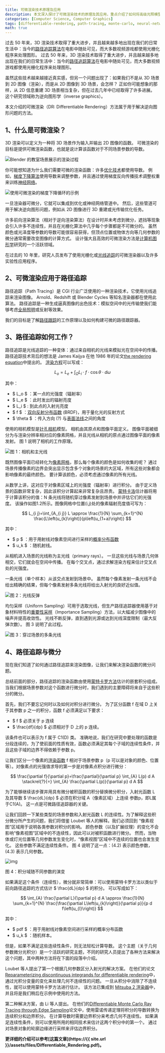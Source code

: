 ```yaml
---
title: 可微渲染技术原理及应用
description: 本文深入探讨了可微渲染技术的原理及其应用，重点介绍了如何将高级光照模型集成到神经网络中以实现更逼真的图像合成。通过路径追踪和蒙特卡罗方法，文章详细解释了可微渲染的实现过程，并探讨了其在逆向图形学中的应用，如3D重建和光传输优化。
categories: [Computer Science, Computer Graphics]
tags: [differentiable-rendering, path-tracing, monte-carlo, neural-networks, inverse-graphics, 3d-reconstruction]
math: true
---
```


过去 50 年来，3D 渲染技术取得了重大进步，并且越来越多地出现在我们的日常生活中：当今的[路径追踪算法](https://zhida.zhihu.com/search?content_id=236829869&content_type=Article&match_order=1&q=路径追踪算法&zhida_source=entity)在电影中随处可见，而大多数视频游戏都使用光栅化程序来处理图形。
过去 50 年来，3D 渲染技术取得了重大进步，并且越来越多地出现在我们的日常生活中：当今的[路径追踪算法](https://zhida.zhihu.com/search?content_id=236829869&content_type=Article&match_order=1&q=路径追踪算法&zhida_source=entity)在电影中随处可见，而大多数视频游戏都使用光栅化程序来处理图形。

虽然这些技术越来越接近真实感，但另一个问题出现了：如果我们不是从 3D 场景到 2D 图像（渲染），而是从 2D 图像到 3D 场景，会怎样？ 正如你可能想象的那样，从 2D 信息重建 3D 场景相当复杂，但在过去几年中已经取得了许多进展。 这个研究领域称为逆向图形学（inverse graphics）。

本文介绍的可微渲染（DR: Differentiable Rendering）方法属于用于解决逆向图形问题的方法。

## 1、什么是可微渲染？

3D 渲染可以定义为一种将 3D 场景作为输入并输出 2D 图像的函数。 可微渲染的目标是提供可微渲染函数，也就是说计算该函数对于不同场景参数的导数。

![Blender 的教室场景展示的渲染过程](https://picx.zhimg.com/v2-ba158a0abf1b898f23340c75c7d88115_1440w.jpg)

你可能想知道为什么我们需要可微的渲染函数：许多[优化技术](https://zhida.zhihu.com/search?content_id=236829869&content_type=Article&match_order=1&q=优化技术&zhida_source=entity)都使用导数。 例如，[梯度下降算法](https://zhida.zhihu.com/search?content_id=236829869&content_type=Article&match_order=1&q=梯度下降算法&zhida_source=entity)使用导数来调整参数，并且通过使用梯度反向传播技术调整权重来训练[神经网络](https://zhida.zhihu.com/search?content_id=236829869&content_type=Article&match_order=1&q=神经网络&zhida_source=entity)。

![使用可微渲染的梯度下降循环的示例](https://pica.zhimg.com/v2-27b164e42d38afbae91ad5dc9b8c3616_1440w.jpg)

一旦渲染器可微分，它就可以集成到优化或神经网络管道中。 然后，这些管道可用于解决逆向图形问题，例如从 2D 图像进行 3D 重建或光传输优化任务。

许多前向渲染算法（相对于逆向渲染算法）在设计时并未考虑到微分，遮挡等现象会引入许多不连续性，并且在光栅化算法中几乎每个步骤都是不可微分的。 虽然颜色或光泽度等参数的导数可能很容易获得，但顶点位置或物体方向等几何参数的微分通常需要改变图像的计算方式。 设计强大且高效的可微渲染方法是[计算机图形学](https://zhida.zhihu.com/search?content_id=236829869&content_type=Article&match_order=1&q=计算机图形学&zhida_source=entity)研究的一个活跃领域。

在过去的 10 年里，研究人员发布了使用光栅化或[光线追踪](https://zhida.zhihu.com/search?content_id=236829869&content_type=Article&match_order=1&q=光线追踪&zhida_source=entity)的可微渲染器以及许多实验性应用程序。

## 2、可微渲染应用于路径追踪

路径追踪（Path Tracing）是 CGI 行业广泛使用的一种渲染技术，它使用光线追踪来渲染图像。 Arnold、Redshift 或 Blender Cycles 等知名渲染器都在使用此算法。 路径追踪是一种生成逼真图像的出色技术：模拟空间中的光传输使我们能够考虑[全局照明](https://zhida.zhihu.com/search?content_id=236829869&content_type=Article&match_order=1&q=全局照明&zhida_source=entity)或反射等效果。

我们的目标是了解[路径跟踪](https://zhida.zhihu.com/search?content_id=236829869&content_type=Article&match_order=1&q=路径跟踪&zhida_source=entity)的工作原理以及如何构建可微的路径跟踪器。

## 3、路径追踪如何工作？

路径追踪是光线追踪的一种变体：通过来自相机的光线来模拟光在空间中的传播。 路径追踪技术背后的想法是 James Kaijya 在他 1986 年的论文[the rendering equation](https://link.zhihu.com/?target=https%3A//dl.acm.org/doi/10.1145/15886.15902)中提出的。 [渲染方程](https://zhida.zhihu.com/search?content_id=236829869&content_type=Article&match_order=1&q=渲染方程&zhida_source=entity)可以写成：

$$
L_{o}=L_{e}+\int_{\Omega} L_{i} \cdot f \cdot \cos \theta \cdot d \omega
$$

其中：

- $ L_o $ ：某一点的光强度（辐射率）
- $ L_e $ ：此时发出的辐射亮度
- $ L_i $ : 到此点的入射光亮度
- $ f $ ：[双向反射分布函数](https://zhida.zhihu.com/search?content_id=236829869&content_type=Article&match_order=1&q=双向反射分布函数&zhida_source=entity) (BRDF)，用于量化光的反射方式
- $ \theta $ ：传入方向 (?) 与[表面法线](https://zhida.zhihu.com/search?content_id=236829869&content_type=Article&match_order=1&q=表面法线&zhida_source=entity)之间的角度

使用的相机模型是[针孔相机](https://zhida.zhihu.com/search?content_id=236829869&content_type=Article&match_order=1&q=针孔相机&zhida_source=entity)模型。 相机由其原点和图像平面定义。 图像平面被细分为与渲染分辨率相对应的像素网格，并且光线从相机的原点通过图像平面的像素发射。 图 1 说明了相机的工作原理。

![图 1：相机和主光线](https://pic2.zhimg.com/v2-c61b216b4b551db6a628e107c016d80d_1440w.jpg)

既然图像平面已经转化为[像素网格](https://zhida.zhihu.com/search?content_id=236829869&content_type=Article&match_order=2&q=像素网格&zhida_source=entity)，那么每个像素的颜色是如何收集的呢？ 通过场景传播像素的边界会突出显示包含多个对象的场景的大区域，所有这些对象都会影响像素的最终颜色。 要计算该颜色，必须考虑通过像素的所有光线。

从数学上讲，这对应于对像素区域上的光强度（辐射率）进行积分。 由于定义场景的函数非常复杂，因此该积分计算起来非常复杂且昂贵。 [蒙特卡洛](https://zhida.zhihu.com/search?content_id=236829869&content_type=Article&match_order=1&q=蒙特卡洛&zhida_source=entity)估计器将用于计算该积分的值：N 条光线将随机穿过像素发射到场景中并评估它们的光强度。 该操作如图1.2所示。图像网格中位置(i,j)处的像素辐射亮度值可写为：

$$
L_{i j}=\int_{A_{i j}} L \approx \frac{1}{N} \sum_{k=1}^{N} \frac{L\left(u_{k}\right)}{p\left(u_{1+a}\right)}
$$

其中：

- $ p $ ：用于用射线对像素空间进行采样的[概率分布函数](https://zhida.zhihu.com/search?content_id=236829869&content_type=Article&match_order=1&q=概率分布函数&zhida_source=entity)
- $ u_k $ ：随机射线。

从相机进入场景的光线称为主光线（primary rays）。 一旦这些光线与场景几何体相交，它们就会在空间中传播。 在每个交叉点，通过求解渲染方程来估计交叉点处的光强度。

一条光线（单个样本）从该交点发射到场景中。 虽然每个像素发射一条光线不会给出精确的结果，但每个像素发射多条光线将给出入射光的良好近似值。

![图 2：光线反弹](https://pic4.zhimg.com/v2-c85fe577723569a98aa16cfee7676e6f_1440w.jpg)

均匀采样（Uniform Sampling）可用于选取光线，但生产路径追踪器使用基于对象材料特性的[重要性采样](https://zhida.zhihu.com/search?content_id=236829869&content_type=Article&match_order=1&q=重要性采样&zhida_source=entity)（Importance Sampling）方法，以大幅减少图像中的噪声并提高收敛性。 光线不断反弹，直到遇到光源或达到光线深度限制（最大反弹次数）。 图 3 说明了此过程。

![图 3：穿过场景的多条光线](https://pic2.zhimg.com/v2-4bc6e6c060d2593f041bfd0030a45a39_1440w.jpg)

## 4、路径追踪与微分

现在我们知道了如何通过路径追踪来渲染图像，让我们来解决渲染函数的微分问题。

总结前面的部分，路径追踪的渲染函数由使用[蒙特卡罗方法](https://zhida.zhihu.com/search?content_id=236829869&content_type=Article&match_order=1&q=蒙特卡罗方法&zhida_source=entity)估计的嵌套积分组成。 当我们根据场景参数对这个函数进行微分时，我们遇到的主要障碍将来自于这些积分的微分。

首先，我们不要忘记何时以及如何对积分进行微分。 为了区分函数 f 在域 D 上关于其参数 p 之一的积分，函数 f 必须满足以下要求：

- $ f $ 必须关于 p 连续
- $ \frac{df}{dp} $ 必须相对于 D 上的 p 连续。

该条件也可以表示为 f 属于 C1(D) 类。 准确地说，我们在研究中要处理的函数是分段连续的，为了使前面的性质有效，函数必须满足其每个子域的连续性条件，并且这些子域的边界不得依赖于参数 p。

让我们区分一个像素的[渲染函数](https://zhida.zhihu.com/search?content_id=236829869&content_type=Article&match_order=5&q=渲染函数&zhida_source=entity) f 相对于场景参数 p（p 可以是对象的颜色、位置等）。对像素点的光强值求导的第一步是对像素点积分进行微分：

$$
\frac{\partial f}{\partial p}=\frac{\partial}{\partial p} \int_{A} L(p) d A \stackrel{?}{=} \int_{A} \frac{\partial L(p)}{\partial p} d A
$$

为了能够继续该步骤并用具有微分被积函数的积分替换微分积分，入射光函数 L 及其导数 $ \frac{dL}{dp} $ 必须在积分域 A（像素区域）上连续 参数p，即L属于C1(A)。 这一点是可微路径追踪器的关键。

让我们回顾一下某些类型的场景参数和入射光函数 L 的连续性。为了解释这些积分微分所产生的问题，我们将借鉴 Loubet 等人的解释。我们必须回到 “像素视图”区域用于说明各类参数对积分的影响。 颜色参数（以及扩展纹理）的变化不会影响“像素视图”区域中的不连续性，因此可以对被积函数进行微分。 然而，当物体或灯光位置等几何参数发生变化时，“像素视图”区域中不连续的位置也会发生变化。 这些参数不满足连续性条件。 图 4 说明了这一点：(4.2) 表示颜色参数，(4.3) 表示几何参数。

![img](https://pic2.zhimg.com/v2-33023d9b538cd68c779bf15a1ee7cb55_1440w.jpg)

图 4：积分域随不同参数的演变

如果满足这个条件（连续性），微分就非常简单：可以使用蒙特卡罗方法以类似于前向路径追踪的方式估计 $ \frac{dL}{dp} $ 的积分。 可以写成如下：

$$
\int_{A} \frac{\partial L}{\partial p} d A \approx \frac{1}{N} \sum_{k=1}^{N} \frac{\frac{\partial L\left(u_{k}\right)}{\partial p}}{p d f\left(u_{l}\right)}
$$

其中：

- $ pdf $ ：用于用射线对像素空间进行采样的概率分布函数
- $ u_k $ ：随机样本。

但是，如果不满足这些连续性条件，则无法轻松计算导数。 这个主题（关于几何参数微分光积分）是一个活跃的研究主题，不同的研究人员提出了各种方法来解决这个问题，其中两种方法将在下面的段落中介绍。

Loubet 等人提出了第一个根据几何参数区分入射光的解决方案。 在他们的论文[Reparameterizing discontinuous integrands for differentiable rendering](https://link.zhihu.com/?target=https%3A//rgl.epfl.ch/publications/Loubet2019Reparameterizing)中，通过光积分变量的变化来处理几何不连续性的问题。 一旦从积分中消除了不连续性，就可以使用蒙特卡罗方法进行估计。 该方法已集成到 [Mitsuba 2 渲染器](https://link.zhihu.com/?target=https%3A//github.com/mitsuba-renderer/mitsuba2)中，并且将是我们稍后在示例中使用的方法。

第二种解决方案，由 Li 等人提出。 在他们的[Differentiable Monte Carlo Ray Tracing through Edge Sampling](https://link.zhihu.com/?target=https%3A//people.csail.mit.edu/tzumao/diffrt/)论文中，使用雷诺传递定理将积分的导数转换为连续积分和边界积分。 在计算导数时需要边界积分来考虑几何不连续性。 如果满足连续性条件，则可以使用所用的相同技术来估计这两个积分中的第一个。 通过对场景对象的轮廓边缘进行采样来评估边界积分。

**更详细的介绍可以参考[这篇文章](https://{{ site.url }}/assets/files/Differentiable_Rendering.pdf)。**